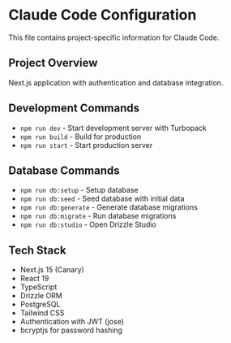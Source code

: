 # Claude Code Configuration

This file contains project-specific information for Claude Code.

## Project Overview
Next.js application with authentication and database integration.

## Development Commands
- `npm run dev` - Start development server with Turbopack
- `npm run build` - Build for production
- `npm run start` - Start production server

## Database Commands
- `npm run db:setup` - Setup database
- `npm run db:seed` - Seed database with initial data
- `npm run db:generate` - Generate database migrations
- `npm run db:migrate` - Run database migrations
- `npm run db:studio` - Open Drizzle Studio

## Tech Stack
- Next.js 15 (Canary)
- React 19
- TypeScript
- Drizzle ORM
- PostgreSQL
- Tailwind CSS
- Authentication with JWT (jose)
- bcryptjs for password hashing